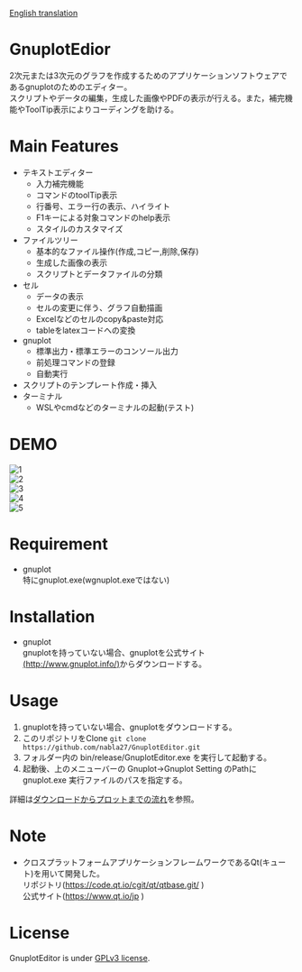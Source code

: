 [English translation](./README-eg.md)

# GnuplotEdior

2次元または3次元のグラフを作成するためのアプリケーションソフトウェアであるgnuplotのためのエディター。<br>
スクリプトやデータの編集，生成した画像やPDFの表示が行える。また，補完機能やToolTip表示によりコーディングを助ける。

# Main Features

- テキストエディター
  - 入力補完機能
  - コマンドのtoolTip表示
  - 行番号、エラー行の表示、ハイライト
  - F1キーによる対象コマンドのhelp表示
  - スタイルのカスタマイズ
- ファイルツリー
  - 基本的なファイル操作(作成,コピー,削除,保存)
  - 生成した画像の表示
  - スクリプトとデータファイルの分類
- セル
  - データの表示
  - セルの変更に伴う、グラフ自動描画
  - Excelなどのセルのcopy&paste対応
  - tableをlatexコードへの変換
- gnuplot
  - 標準出力・標準エラーのコンソール出力
  - 前処理コマンドの登録
  - 自動実行
- スクリプトのテンプレート作成・挿入
- ターミナル
  - WSLやcmdなどのターミナルの起動(テスト)

# DEMO

![1](https://user-images.githubusercontent.com/63175080/226178701-be30c2c4-480f-4074-adec-bf1681592fef.png)
<br>
![2](https://user-images.githubusercontent.com/63175080/226178737-d5094f3c-23a7-4a5c-81cd-7cd4ec6d16cd.png)
<br>
![3](https://user-images.githubusercontent.com/63175080/226178760-182fb9fc-fcbd-49e7-b52e-21b820d61117.png)
<br>
![4](https://user-images.githubusercontent.com/63175080/226178764-781ce216-273e-4672-9ed0-2c6b8332f3e9.png)
<br>
![5](https://user-images.githubusercontent.com/63175080/226178768-8ba78d6f-db83-490e-b9f8-67857db7b943.png)
<br>

# Requirement

- gnuplot<br>
  特にgnuplot.exe(wgnuplot.exeではない)

# Installation

- gnuplot<br>
  gnuplotを持っていない場合、gnuplotを公式サイト[(http://www.gnuplot.info/)](http://www.gnuplot.info/)からダウンロードする。

# Usage

1. gnuplotを持っていない場合、gnuplotをダウンロードする。
2. このリポジトリをClone `git clone https://github.com/nabla27/GnuplotEditor.git`
3. フォルダー内の bin/release/GnuplotEditor.exe を実行して起動する。
4. 起動後、上のメニューバーの Gnuplot->Gnuplot Setting のPathに gnuplot.exe 実行ファイルのパスを指定する。

詳細は[ダウンロードからプロットまでの流れ](./docs/ja/setup.md)を参照。

# Note

- クロスプラットフォームアプリケーションフレームワークであるQt(キュート)を用いて開発した。<br>
  リポジトリ(https://code.qt.io/cgit/qt/qtbase.git/ )<br>
  公式サイト(https://www.qt.io/jp )

# License

GnuplotEditor is under [GPLv3 license](https://www.gnu.org/licenses/gpl-3.0.en.html).
